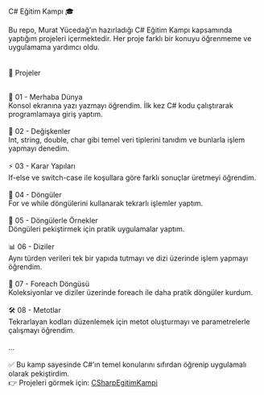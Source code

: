 C# Eğitim Kampı 🎓

Bu repo, Murat Yücedağ’ın hazırladığı C# Eğitim Kampı kapsamında yaptığım projeleri içermektedir. Her proje farklı bir konuyu öğrenmeme ve uygulamama yardımcı oldu.
<br />
<br /><br />
📂 Projeler

<br />
🚀 01 - Merhaba Dünya<br />
Konsol ekranına yazı yazmayı öğrendim. İlk kez C# kodu çalıştırarak programlamaya giriş yaptım.
<br />
<br />
🔢 02 - Değişkenler<br />
Int, string, double, char gibi temel veri tiplerini tanıdım ve bunlarla işlem yapmayı denedim.
<br />
<br />
⚡ 03 - Karar Yapıları<br />
If-else ve switch-case ile koşullara göre farklı sonuçlar üretmeyi öğrendim.
<br />
<br />
🔄 04 - Döngüler<br />
For ve while döngülerini kullanarak tekrarlı işlemler yaptım.
<br />
<br />
🧮 05 - Döngülerle Örnekler<br />
Döngüleri pekiştirmek için pratik uygulamalar yaptım.
<br />
<br />
📊 06 - Diziler<br />
Aynı türden verileri tek bir yapıda tutmayı ve dizi üzerinde işlem yapmayı öğrendim.
<br />
<br />
🔁 07 - Foreach Döngüsü<br />
Koleksiyonlar ve diziler üzerinde foreach ile daha pratik döngüler kurdum.
<br />
<br />
🛠️ 08 - Metotlar<br />
Tekrarlayan kodları düzenlemek için metot oluşturmayı ve parametrelerle çalışmayı öğrendim.
<br />
<br />
...
<br />
<br />
✅ Bu kamp sayesinde C#’ın temel konularını sıfırdan öğrenip uygulamalı olarak pekiştirdim.<br />
👉 Projeleri görmek için: <a href="https://github.com/serhatonerozkul34/CSharpEgitimKampi">CSharpEgitimKampi</a><br />
